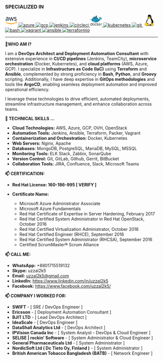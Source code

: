 

<h3 align="left">SPECIALIZED IN </h3>
<p align="left"> 
 <a href="https://aws.amazon.com" target="_blank" rel="noreferrer"> <img src="https://raw.githubusercontent.com/devicons/devicon/master/icons/amazonwebservices/amazonwebservices-original-wordmark.svg" alt="aws" width="40" height="40"/> </a> 
 <a href="https://azure.microsoft.com/en-in/" target="_blank" rel="noreferrer"> <img src="https://www.vectorlogo.zone/logos/microsoft_azure/microsoft_azure-icon.svg" alt="azure" width="40" height="40"/> </a> 
 <a href="https://cloud.google.com" target="_blank" rel="noreferrer"> <img src="https://www.vectorlogo.zone/logos/google_cloud/google_cloud-icon.svg" alt="gcp" width="40" height="40"/> </a> 
 <a href="https://www.jenkins.io" target="_blank" rel="noreferrer"> <img src="https://www.vectorlogo.zone/logos/jenkins/jenkins-icon.svg" alt="jenkins" width="40" height="40"/> </a>
 <a href="https://circleci.com" target="_blank" rel="noreferrer"> <img src="https://www.vectorlogo.zone/logos/circleci/circleci-icon.svg" alt="circleci" width="40" height="40"/> </a>
 <a href="https://www.docker.com/" target="_blank" rel="noreferrer"> <img src="https://raw.githubusercontent.com/devicons/devicon/master/icons/docker/docker-original-wordmark.svg" alt="docker" width="40" height="40"/> </a> 
 <a href="https://kubernetes.io" target="_blank" rel="noreferrer"> <img src="https://www.vectorlogo.zone/logos/kubernetes/kubernetes-icon.svg" alt="kubernetes" width="40" height="40"/> </a>
 <a href="https://git-scm.com/" target="_blank" rel="noreferrer"> <img src="https://www.vectorlogo.zone/logos/git-scm/git-scm-icon.svg" alt="git" width="40" height="40"/> </a> 
  <a href="https://www.linux.org/" target="_blank" rel="noreferrer"> <img src="https://raw.githubusercontent.com/devicons/devicon/master/icons/linux/linux-original.svg" alt="linux" width="40" height="40"/> </a> 
 <a href="https://www.gnu.org/software/bash/" target="_blank" rel="noreferrer"> <img src="https://www.vectorlogo.zone/logos/gnu_bash/gnu_bash-icon.svg" alt="bash" width="40" height="40"/> </a>
 <a href="https://www.vagrantup.com/" target="_blank" rel="noreferrer"> <img src="https://www.vectorlogo.zone/logos/vagrantup/vagrantup-icon.svg" alt="vagrant" width="40" height="40"/> </a>
 <a href="https://www.ansible.com/" target="_blank" rel="noreferrer"> <img src="https://www.vectorlogo.zone/logos/ansible/ansible-icon.svg" alt="ansible" width="40" height="40"/> </a> 
  <a href="https://www.terraform.io/" target="_blank" rel="noreferrer"> <img src="https://www.vectorlogo.zone/logos/terraformio/terraformio-icon.svg" alt="terraformio" width="40" height="40"/> </a> 
</p>


---
**🔭WHO AM I?**

I am a **DevOps Architect and Deployment Automation Consultant** with extensive experience in **CI/CD pipelines** (Jenkins, TeamCity), **microservice orchestration** (Docker, Kubernetes), and **cloud platforms** (AWS, Azure, GCP). I specialize in **Infrastructure as Code (IaC)** using **Terraform** and **Ansible**, complemented by strong proficiency in **Bash**, **Python**, and **Groovy** scripting. Additionally, I have deep expertise in **GitOps methodologies** and tools like **ArgoCD**, enabling seamless deployment automation and improved operational efficiency.


<p>I leverage these technologies to drive efficient, automated deployments, streamline infrastructure management, and enhance collaboration across teams.</p>


**🌱 TECHNICAL SKILLS ...**

- **Cloud Technologies:**  AWS, Azure,  GCP, OVH, OpenStack
- **Automation Tools:** Jenkins, Ansible, Terraform, Packer, Vagrant
- **Containerization and Orchestration:** Docker, Kubernetes
- **Web Servers:** Nginx, Apache
- **Databases:** MongoDB, PostgreSQL, MariaDB, MySQL, MSSQL
- **Monitoring Tools:** ELK Stack, Zabbix, SonarQube
- **Version Control:** Git, GitLab, Github, Gerrit, BitBucket
- **Collaboration Tools:** JIRA, Confluence, Slack, Microsoft Teams

 **📫 CERTIFICATION:**
 
 - **Red Hat License: 160-186-995 [ VERIFY ]**
   
 - **Certificate Name:**
   - Microsoft Azure Administrator Associate
   - Microsoft Azure Fundamentals
   - Red Hat Certificate of Expertise in Server Hardening, February 2017
   - Red Hat Certified System Administrator in Red Hat OpenStack, October 2016
   - Red Hat Certified Virtualization Administrator, October 2016
   - Red Hat Certified Engineer (RHCE), September 2016
   - Red Hat Certified System Administrator (RHCSA), September 2016
   - Certified ScrumMaster®  Scrum Alliance

**📫 CALL ME:**
- **WhatsApp:** +8801715519132
- **Skype:** uzzal2k5
- **Email:** uzzal2k5@gmail.com
- **LinkedIn:** https://www.linkedin.com/in/uzzal2k5
- **Facebook:** https://www.facebook.com/uzzal2k5/


 **📫 COMPANY I WORKED FOR:**
 - **SWIFT** - [ SRE / DevOps Engineer ]
 - **Ericsson** - [ Deployment Automation Consultant ]
 - **BJIT LTD** - [ Lead DevOps Architect ]
 - **IdeaScale** - [ DevOps Engineer ]
 - **DataShall Analytics Ltd** - [ DevOps Architect ]
 - **IPVision Canada Inc** - [ System Analyst - DevOps & Cloud Engineer ]
 - **SELISE | rockin’ Software** - [ System Administrator & Cloud Engineer ]
 - **General Pharmaceuticals Ltd** - [ System Administrator ]
 - **NordicSoft Ltd ( Dc Tieto Oy, Finland )** - [ System Administrator ]
 - **British American Tobacco Bangladesh (BATB)** - [  Network Engineer ]
   
 <p align="left">

<!-- <a href="https://ericsson.com" target="_blank" rel="noreferrer"> <img src="https://www.vectorlogo.zone/logos/ericsson/ericsson-ar21.svg" alt="ericsson" width="100" height="40"/> </a> -->
 </p>


